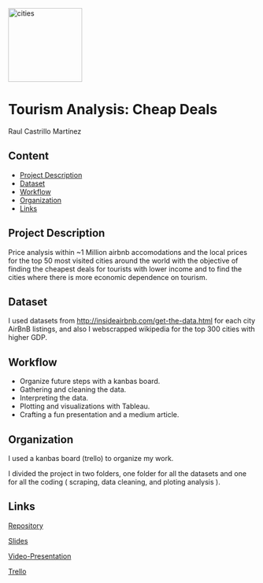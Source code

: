 <img src="https://is5-ssl.mzstatic.com/image/thumb/Purple128/v4/34/41/f9/3441f93a-3b85-37a1-1213-3cdc3e415b4a/source/256x256bb.jpg" alt="cities" width="150"/>

# Tourism Analysis: Cheap Deals

Raul Castrillo Martínez


## Content
- [Project Description](#project-description)
- [Dataset](#dataset)
- [Workflow](#workflow)
- [Organization](#organization)
- [Links](#links)

## Project Description

Price analysis within ~1 Million airbnb accomodations and the local prices for the top 50 most visited cities around the world with the objective of finding the cheapest deals for tourists with lower income and to find the cities where there is more economic dependence on tourism.

## Dataset

I used datasets from http://insideairbnb.com/get-the-data.html for each city AirBnB listings, and also I webscrapped wikipedia for the top 300 cities with higher GDP.

## Workflow

* Organize future steps with a kanbas board.
* Gathering and cleaning the data.
* Interpreting the data.
* Plotting and visualizations with Tableau. 
* Crafting a fun presentation and a medium article.

## Organization

I used a kanbas board (trello) to organize my work.

I divided the project in two folders, one folder for all the datasets and one for all the coding ( scraping, data cleaning, and ploting analysis ).

## Links


[Repository](https://github.com/raulcastr/Tourism-Cheap-Deals-Analysis)

[Slides](https://drive.google.com/file/d/1X8VkA3yC3UIaOGQzBzXrSAcgdyxxSzT1/view?usp=sharing)  

[Video-Presentation](https://drive.google.com/file/d/1a5otI-_H-ASKz4QtOvcacoHPgYhMeQLK/view?usp=sharing)  

[Trello](https://trello.com/b/f1Khsbwf/project-5-airbnb)
